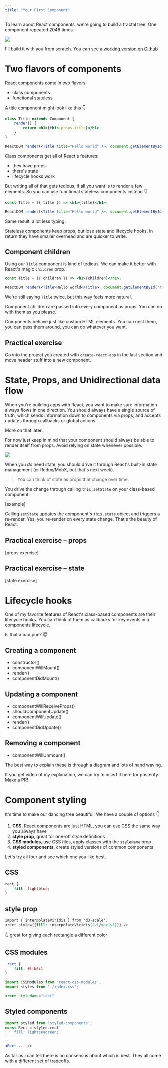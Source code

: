 ```yaml
---
title: "Your First Component"
---
```


To learn about React components, we're going to build a fractal tree. One component repeated 2048 times.

![](../images/fractal-tree.gif)

I'll build it with you from scratch. You can see a [working version on Github](https://swizec.github.io/react-fractals/)

# Two flavors of components

React components come in two flavors:

- class components
- functional stateless

A title component might look like this 👇

```jsx
class Title extends Component {
	render() {
		return <h1>{this.props.title}</h1>
	}
}

ReactDOM.render(<Title title="Hello world" />, document.getElementById('root'))
```

Class components get all of React's features:

- they have props
- there's state
- lifecycle hooks work

But writing all of that gets tedious, if all you want is to render a few elements. So you can use functional stateless components instead 👇

```jsx
const Title = ({ title }) => <h1>{title}</h1>;

ReactDOM.render(<Title title="Hello world" />, document.getElementById('root'))
```

Same result, a lot less typing.

Stateless components keep props, but lose state and lifecycle hooks. In return they have smaller overhead and are quicker to write.

## Component children

Using our `Title` component is kind of tedious. We can make it better with React's magic `children` prop.

```jsx
const Title = ({ children }) => <h1>{children}</h1>;

ReactDOM.render(<Title>Hello world</Title>, document.getElementById('root'))
```

We're still saying `Title` twice, but this way feels more natural. 

Component children are passed into every component as props. You can do with them as you please.

Components behave just like custom HTML elements. You can nest them, you can pass them around, you can do whatever you want.

## Practical exercise

Go into the project you created with `create-react-app` in the last section and move header stuff into a new component. 

# State, Props, and Unidirectional data flow

When you're building apps with React, you want to make sure information always flows in one direction. You should always have a single source of truth, which sends information down to components via props, and accepts updates through callbacks or global actions.

More on that later.

For now just keep in mind that your component should always be able to render itself from props. Avoid relying on state whenever possible.

![](../images/unidirectional.png)

When you *do* need state, you should drive it through React's built-in state management (or Redux/MobX, but that's next week).

> You can think of state as props that change over time. 

You drive the change through calling `this.setState` on your class-based component.

[example]

Calling `setState` updates the component's `this.state` object and triggers a re-render. Yes, you re-render on every state change. That's the beauty of React.

## Practical exercise – props

[props exercise]

## Practical exercise – state

[state exercise]

# Lifecycle hooks

One of my favorite features of React's class-based components are their lifecycle hooks. You can think of them as callbacks for key events in a components lifecycle.

Is that a bad pun? 😇

## Creating a component

* constructor()
* componentWillMount()
* render()
* componentDidMount()

## Updating a component

* componentWillReceiveProps()
* shouldComponentUpdate()
* componentWillUpdate()
* render()
* componentDidUpdate()

## Removing a component

* componentWillUnmount()

The best way to explain these is through a diagram and lots of hand waving.

If you get video of my explanation, we can try to insert it here for posterity. Make a PR!

# Component styling

It's time to make our dancing tree beautiful. We have a couple of options 👇

1. **CSS**, React components are just HTML, you can use CSS the same way you always have
2. **style prop**, great for one-off style definitions
2. **CSS modules**, use CSS files, apply classes with the `styleName` prop
3. **styled components**, create styled versions of common components

Let's try all four and see which one you like best.

## CSS

```css
rect {
	fill: lightblue;
}
```

## style prop

```css
import { interpolateViridis } from 'd3-scale';
<rect style={{fill: interpolateViridis(lvl/maxlvl)}} />
```

👆 great for giving each rectangle a different color

## CSS modules

```css
.rect {
	fill: #ffb6c1 
}
```

```jsx
import CSSModules from 'react-css-modules';
import styles from './index.css';

<rect styleName="rect"
```

## Styled components

```jsx
import styled from 'styled-components';
const Rect = styled.rect`
	fill: lightseagreen;
`

<Rect ... />
```

As far as I can tell there is no consensus about which is best. They all come with a different set of tradeoffs.